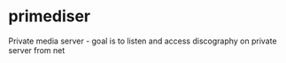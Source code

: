 primediser
==========

Private media server - goal is to listen and access discography on private server from net
